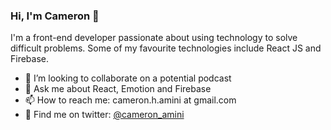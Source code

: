 ### Hi, I'm Cameron 👋

I'm a front-end developer passionate about using technology to solve difficult problems. Some of my favourite technologies include React JS and Firebase. 


- 👯 I’m looking to collaborate on a potential podcast
- 💬 Ask me about React, Emotion and Firebase
- 📫 How to reach me: cameron.h.amini at gmail.com
- 🔎 Find me on twitter: [@cameron_amini](www.twitter.com/cameron_amini)
